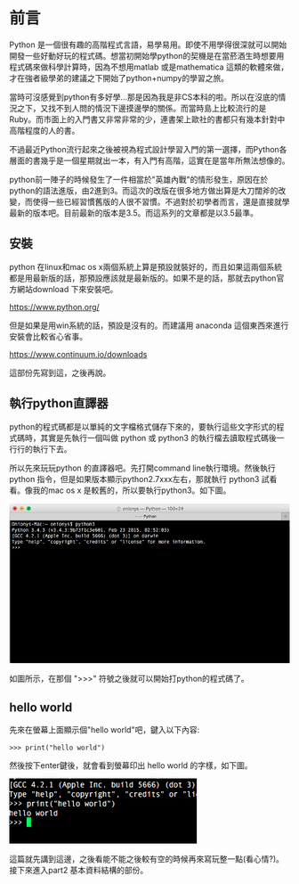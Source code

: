 # 前言

Python 是一個很有趣的高階程式言語，易學易用。即使不用學得很深就可以開始開發一些好動好玩的程式碼。想當初開始學python的契機是在當菸酒生時想要用程式碼來做科學計算時，因為不想用matlab 或是mathematica 這類的軟體來做，才在強者級學弟的建議之下開始了python+numpy的學習之旅。

當時可沒感覺到python有多好學...那是因為我是非CS本科的啦。所以在沒底的情況之下，又找不到人問的情況下邊摸邊學的關係。而當時島上比較流行的是Ruby。而市面上的入門書又非常非常的少，連書架上歐社的書都只有幾本針對中高階程度的人的書。

不過最近Python流行起來之後被視為程式設計學習入門的第一選擇，而Python各層面的書幾乎是一個星期就出一本，有入門有高階，這實在是當年所無法想像的。

python前一陣子的時候發生了一件相當於"英雄內戰"的情形發生，原因在於python的語法進版，由2進到3。而這次的改版在很多地方做出算是大刀闊斧的改變，而使得一些已經習慣舊版的人很不習慣。不過對於初學者而言，還是直接就學最新的版本吧。目前最新的版本是3.5。而這系列的文章都是以3.5最準。

## 安裝

python 在linux和mac os x兩個系統上算是預設就裝好的，而且如果這兩個系統都是用最新版的話，那預設應該就是最新版的。如果不是的話，那就去python官方網站download 下來安裝吧。

https://www.python.org/

但是如果是用win系統的話，預設是沒有的。而建議用 anaconda 這個東西來進行安裝會比較省心省事。

https://www.continuum.io/downloads

這部份先寫到這，之後再說。


## 執行python直譯器

python的程式碼都是以單純的文字檔格式儲存下來的，要執行這些文字形式的程式碼時，其實是先執行一個叫做 python 或 python3 的執行檔去讀取程式碼後一行行的執行下去。

所以先來玩玩python 的直譯器吧。先打開command line執行環境。然後執行 python 指令，但是如果版本顯示python2.7xxx左右，那就執行 python3 試看看。像我的mac os x 是較舊的，所以要執行python3。如下圖。

<img src="./imgs/01.png">

如圖所示，在那個 ">>>" 符號之後就可以開始打python的程式碼了。

 
## hello world

先來在螢幕上面顯示個"hello world"吧，鍵入以下內容:

    >>> print("hello world") 

然後按下enter鍵後，就會看到螢幕印出 hello world 的字樣，如下圖。

<img src="./imgs/02.png">

這篇就先講到這邊，之後看能不能之後較有空的時候再來寫玩整一點(看心情?)。接下來進入part2 基本資料結構的部份。